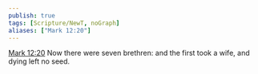 ```yaml
---
publish: true
tags: [Scripture/NewT, noGraph]
aliases: ["Mark 12:20"]
---
```

[Mark 12:20](https://churchofjesuschrist.org/study/scriptures/nt/mark/12?lang=eng&id=p20#p20) Now there were seven brethren: and the first took a wife, and dying left no seed.

